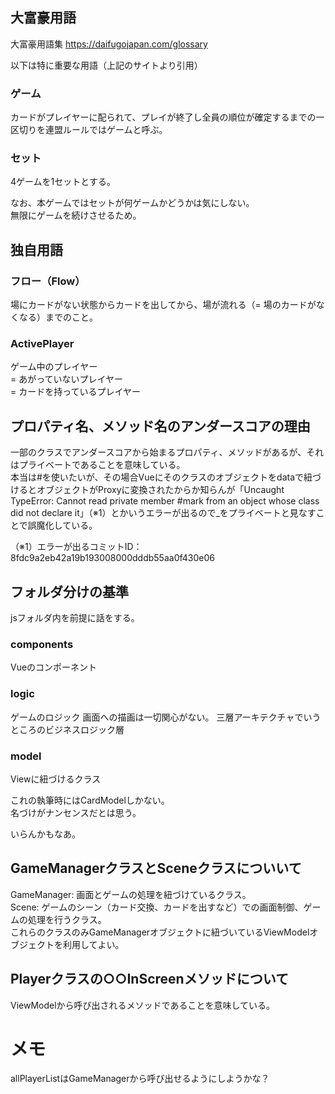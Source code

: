 
## 大富豪用語

大富豪用語集
https://daifugojapan.com/glossary

以下は特に重要な用語（上記のサイトより引用）

### ゲーム

カードがプレイヤーに配られて、プレイが終了し全員の順位が確定するまでの一区切りを連盟ルールではゲームと呼ぶ。  

### セット

4ゲームを1セットとする。  

なお、本ゲームではセットが何ゲームかどうかは気にしない。  
無限にゲームを続けさせるため。

## 独自用語

### フロー（Flow）

場にカードがない状態からカードを出してから、場が流れる（= 場のカードがなくなる）までのこと。

### ActivePlayer

ゲーム中のプレイヤー  
= あがっていないプレイヤー  
= カードを持っているプレイヤー  

## プロパティ名、メソッド名のアンダースコアの理由

一部のクラスでアンダースコアから始まるプロパティ、メソッドがあるが、それはプライベートであることを意味している。  
本当は#を使いたいが、その場合Vueにそのクラスのオブジェクトをdataで紐づけるとオブジェクトがProxyに変換されたからか知らんが「Uncaught TypeError: Cannot read private member #mark from an object whose class did not declare it」（※1）とかいうエラーが出るので_をプライベートと見なすことで誤魔化している。  

（※1）エラーが出るコミットID：8fdc9a2eb42a19b193008000dddb55aa0f430e06

## フォルダ分けの基準

jsフォルダ内を前提に話をする。

### components

Vueのコンポーネント

### logic

ゲームのロジック
画面への描画は一切関心がない。
三層アーキテクチャでいうところのビジネスロジック層

### model

Viewに紐づけるクラス

これの執筆時にはCardModelしかない。  
名づけがナンセンスだとは思う。

いらんかもなあ。

## GameManagerクラスとSceneクラスについいて

GameManager: 画面とゲームの処理を紐づけているクラス。  
Scene: ゲームのシーン（カード交換、カードを出すなど）での画面制御、ゲームの処理を行うクラス。  
これらのクラスのみGameManagerオブジェクトに紐づいているViewModelオブジェクトを利用してよい。

## Playerクラスの○○InScreenメソッドについて

ViewModelから呼び出されるメソッドであることを意味している。

# メモ

allPlayerListはGameManagerから呼び出せるようにしようかな？



